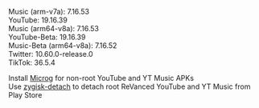 Music (arm-v7a): 7.16.53  
YouTube: 19.16.39  
Music (arm64-v8a): 7.16.53  
YouTube-Beta: 19.16.39  
Music-Beta (arm64-v8a): 7.16.52  
Twitter: 10.60.0-release.0  
TikTok: 36.5.4  

Install [Microg](https://github.com/ReVanced/GmsCore/releases) for non-root YouTube and YT Music APKs  
Use [zygisk-detach](https://github.com/j-hc/zygisk-detach) to detach root ReVanced YouTube and YT Music from Play Store  
